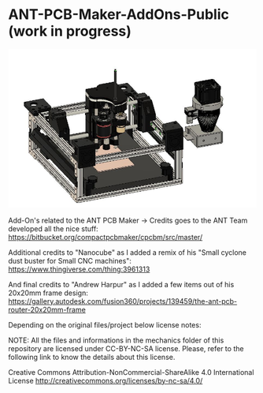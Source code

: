 # ANT-PCB-Maker-AddOns-Public (work in progress)

![Tha Ant AddOns](Add-Ons.JPG)

Add-On's related to the ANT PCB Maker -> Credits goes to the ANT Team developed all the nice stuff:
https://bitbucket.org/compactpcbmaker/cpcbm/src/master/

Additional credits to "Nanocube" as I added a remix of his "Small cyclone dust buster for Small CNC machines":
https://www.thingiverse.com/thing:3961313

And final credits to "Andrew Harpur" as I added a few items out of his 20x20mm frame design:
https://gallery.autodesk.com/fusion360/projects/139459/the-ant-pcb-router-20x20mm-frame

  
Depending on the original files/project below license notes:

NOTE: All the files and informations in the mechanics folder of this repository are licensed under CC-BY-NC-SA license.
Please, refer to the following link to know the details about this license.

Creative Commons Attribution-NonCommercial-ShareAlike 4.0 International License
http://creativecommons.org/licenses/by-nc-sa/4.0/
